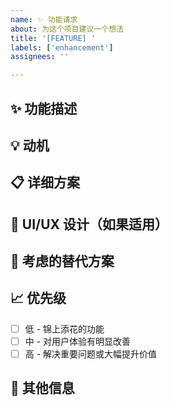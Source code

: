 ```yaml
---
name: ✨ 功能请求
about: 为这个项目建议一个想法
title: '[FEATURE] '
labels: ['enhancement']
assignees: ''

---
```


## ✨ 功能描述
<!-- 清晰简洁地描述您希望看到的功能 -->

## 💡 动机
<!-- 为什么需要这个功能？它解决什么问题？ -->

## 📋 详细方案
<!-- 详细描述您希望如何实现这个功能 -->

## 🎨 UI/UX 设计（如果适用）
<!-- 如果是前端功能，请描述界面设计或提供草图 -->

## 🤔 考虑的替代方案
<!-- 描述您考虑过的其他解决方案或功能 -->

## 📈 优先级
<!-- 选择一个优先级 -->
- [ ] 低 - 锦上添花的功能
- [ ] 中 - 对用户体验有明显改善
- [ ] 高 - 解决重要问题或大幅提升价值

## 📝 其他信息
<!-- 在此添加任何其他关于功能请求的信息 -->